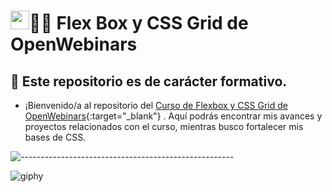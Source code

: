# <img src="https://raw.githubusercontent.com/MartinHeinz/MartinHeinz/master/wave.gif" width="30px" height="30px" />👨‍🚀 Flex Box y CSS Grid de OpenWebinars

## 📖 Este repositorio es de carácter formativo.

* ¡Bienvenido/a al repositorio del [Curso de Flexbox y CSS Grid de OpenWebinars](https://openwebinars.net/academia/portada/flexbox-css-grid/){:target="_blank"} . Aquí podrás encontrar mis avances y proyectos relacionados con el curso, mientras busco fortalecer mis bases de CSS.

![-----------------------------------------------------](https://raw.githubusercontent.com/andreasbm/readme/master/assets/lines/rainbow.png)

![giphy](https://github.com/jpuentesdev/aprendiendo-javascript-midudev/assets/117676762/b65ac2c3-30de-4799-af6d-fb0d15e10f6d)
